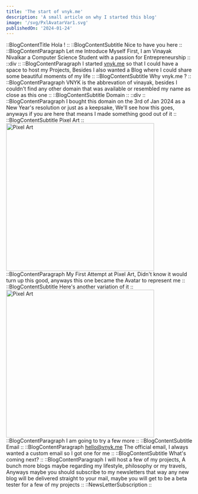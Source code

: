 ```yaml
---
title: 'The start of vnyk.me'
description: 'A small article on why I started this blog'
image: '/svg/PxlAvatarVar1.svg'
publishedOn: '2024-01-24'
---
```


::BlogContentTitle
Hola !
::
::BlogContentSubtitle
Nice to have you here
::
::BlogContentParagraph
Let me Introduce Myself First, I am <h>Vinayak Nivalkar</h> a <h>Computer Science</h> Student with a passion for <h>Entrepreneurship</h>
::
::div
::
::BlogContentParagraph
I started <a class="font-mono font-bold text-blue-400" href="https://vnyk.me">vnyk.me</a> so that I could have a space to host my <h>Projects, Besides I also wanted a <h>Blog</h> where I could share some beautiful moments of my life
::
::BlogContentSubtitle
Why vnyk.me ?
::
::BlogContentParagraph
<h>VNYK</h> is the abbrevation of <h>vinayak</h>, besides I couldn't find any other domain that was available or resembled my name as close as this one
::
::BlogContentSubtitle
Domain
::
::div
::
::BlogContentParagraph
I bought this domain on the <h>3rd of Jan 2024</h> as a New Year's resolution or just as a keepsake, We'll see how this goes, anyways if you are here that means I made something good out of it
::
::BlogContentSubtitle
Pixel Art
::
<img width="400px" height="400px" alt="Pixel Art" src="/svg/PxlAvatarVar1.svg"></img>
::BlogContentParagraph
My First Attempt at <h>Pixel Art</h>, Didn't know it would turn up this good, anyways this one became the Avatar to represent me
::
::BlogContentSubtitle
Here's another variation of it
::
<img width="400px" height="400px" alt="Pixel Art" src="/svg/PxlAvatarVar2.svg"></img>
::BlogContentParagraph
I am going to try a few more <Icon name="fluent-emoji-flat:victory-hand" class="size-14"/>
::
::BlogContentSubtitle
Email
::
::BlogContentParagraph
<h>hello@vnyk.me</h> The official email, I always wanted a custom email so I got one for me
::
::BlogContentSubtitle
What's coming next?
::
::BlogContentParagraph
I will host a few of my projects, A bunch more blogs maybe regarding my lifestyle, philosophy or my travels, Anyways maybe you should subscribe to my newsletters that way any new blog will be delivered straight to your mail, maybe you will get to be a beta tester for a few of my projects <Icon name="fluent-emoji-flat:crossed-fingers" class="size-14"/>
::
::NewsLetterSubscription
::